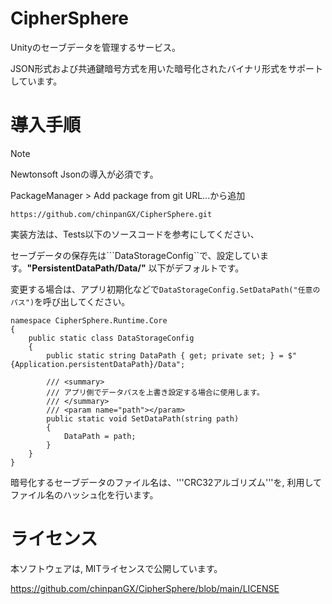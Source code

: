 # CipherSphere
Unityのセーブデータを管理するサービス。

JSON形式および共通鍵暗号方式を用いた暗号化されたバイナリ形式をサポートしています。

# 導入手順
>[!NOTE]
> Newtonsoft Jsonの導入が必須です。

PackageManager > Add package from git URL...から追加
```
https://github.com/chinpanGX/CipherSphere.git
```

実装方法は、Tests以下のソースコードを参考にしてください、

セーブデータの保存先は```DataStorageConfig``で、設定しています。__"PersistentDataPath/Data/"__ 以下がデフォルトです。

変更する場合は、アプリ初期化などで```DataStorageConfig.SetDataPath("任意のパス")```を呼び出してください。

```
namespace CipherSphere.Runtime.Core
{
    public static class DataStorageConfig
    {
        public static string DataPath { get; private set; } = $"{Application.persistentDataPath}/Data";

        /// <summary>
        /// アプリ側でデータパスを上書き設定する場合に使用します。
        /// </summary>
        /// <param name="path"></param>
        public static void SetDataPath(string path)
        {
            DataPath = path;
        }
    }
}
```

暗号化するセーブデータのファイル名は、'''CRC32アルゴリズム'''を, 利用してファイル名のハッシュ化を行います。

# ライセンス
本ソフトウェアは, MITライセンスで公開しています。

https://github.com/chinpanGX/CipherSphere/blob/main/LICENSE
